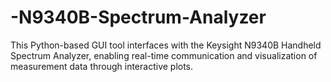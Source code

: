 # -N9340B-Spectrum-Analyzer
This Python-based GUI tool interfaces with the Keysight N9340B Handheld Spectrum Analyzer, enabling real-time communication and visualization of measurement data through interactive plots.
